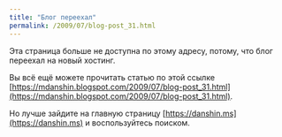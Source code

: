 ```yaml
---
title: "Блог переехал"
permalink: /2009/07/blog-post_31.html
---
```

Эта страница больше не доступна по этому адресу, потому, что блог переехал на новый хостинг.

Вы всё ещё можете прочитать статью по этой ссылке [https://mdanshin.blogspot.com/2009/07/blog-post_31.html](https://mdanshin.blogspot.com/2009/07/blog-post_31.html).

Но лучше зайдите на главную страницу [https://danshin.ms](https://danshin.ms) и воспользуйтесь поиском.